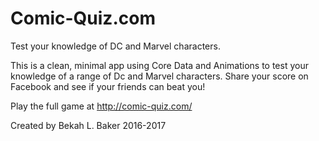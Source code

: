 # Comic-Quiz.com
Test your knowledge of DC and Marvel characters.

This is a clean, minimal app using Core Data and Animations to test your knowledge of a range of Dc and Marvel characters. Share your score on Facebook and see if your friends can beat you!

Play the full game at http://comic-quiz.com/

Created by Bekah L. Baker 2016-2017
